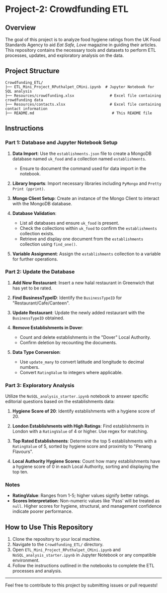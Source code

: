# Project-2: Crowdfunding ETL

## Overview
The goal of this project is to analyze food hygiene ratings from the UK Food Standards Agency to aid *Eat Safe, Love* magazine in guiding their articles. This repository contains the necessary tools and datasets to perform ETL processes, updates, and exploratory analysis on the data.

## Project Structure
```
Crowdfunding_ETL/
├── ETL_Mini_Project_RPuthalpet_CMini.ipynb  # Jupyter Notebook for SQL analysis
├── Resources/crowdfunding.xlsx                # Excel file containing crowdfunding data
├── Resources/contacts.xlsx                    # Excel file containing contact information
├── README.md                                   # This README file
```

## Instructions

### Part 1: Database and Jupyter Notebook Setup
1. **Data Import**: Use the `establishments.json` file to create a MongoDB database named `uk_food` and a collection named `establishments`. 
   - Ensure to document the command used for data import in the notebook.

2. **Library Imports**: Import necessary libraries including `PyMongo` and `Pretty Print (pprint)`.

3. **Mongo Client Setup**: Create an instance of the Mongo Client to interact with the MongoDB database.

4. **Database Validation**: 
   - List all databases and ensure `uk_food` is present.
   - Check the collections within `uk_food` to confirm the `establishments` collection exists.
   - Retrieve and display one document from the `establishments` collection using `find_one()`.

5. **Variable Assignment**: Assign the `establishments` collection to a variable for further operations.

### Part 2: Update the Database
1. **Add New Restaurant**: Insert a new halal restaurant in Greenwich that has yet to be rated.

2. **Find BusinessTypeID**: Identify the `BusinessTypeID` for "Restaurant/Cafe/Canteen".

3. **Update Restaurant**: Update the newly added restaurant with the `BusinessTypeID` obtained.

4. **Remove Establishments in Dover**: 
   - Count and delete establishments in the "Dover" Local Authority.
   - Confirm deletion by recounting the documents.

5. **Data Type Conversion**: 
   - Use `update_many` to convert latitude and longitude to decimal numbers.
   - Convert `RatingValue` to integers where applicable.

### Part 3: Exploratory Analysis
Utilize the `NoSQL_analysis_starter.ipynb` notebook to answer specific editorial questions based on the establishments data:

1. **Hygiene Score of 20**: Identify establishments with a hygiene score of 20.
   
2. **London Establishments with High Ratings**: Find establishments in London with a `RatingValue` of 4 or higher. Use regex for matching.

3. **Top Rated Establishments**: Determine the top 5 establishments with a `RatingValue` of 5, sorted by hygiene score and proximity to "Penang Flavours".

4. **Local Authority Hygiene Scores**: Count how many establishments have a hygiene score of 0 in each Local Authority, sorting and displaying the top ten.

### Notes
- **RatingValue**: Ranges from 1-5; higher values signify better ratings.
- **Scores Interpretation**: Non-numeric values like 'Pass' will be treated as `null`. Higher scores for hygiene, structural, and management confidence indicate poorer performance.

## How to Use This Repository
1. Clone the repository to your local machine.
2. Navigate to the `Crowdfunding_ETL/` directory.
3. Open `ETL_Mini_Project_RPuthalpet_CMini.ipynb` and `NoSQL_analysis_starter.ipynb` in Jupyter Notebook or any compatible environment.
4. Follow the instructions outlined in the notebooks to complete the ETL processes and analysis.

---

Feel free to contribute to this project by submitting issues or pull requests!
